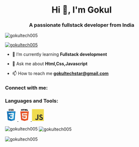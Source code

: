 <h1 align="center">Hi 👋, I'm Gokul</h1>
<h3 align="center">A passionate fullstack developer from India</h3>

<p align="left"> <img src="https://komarev.com/ghpvc/?username=gokultech005&label=Profile%20views&color=0e75b6&style=flat" alt="gokultech005" /> </p>

<p align="left"> <a href="https://github.com/ryo-ma/github-profile-trophy"><img src="https://github-profile-trophy.vercel.app/?username=gokultech005" alt="gokultech005" /></a> </p>

- 🌱 I’m currently learning **Fullstack development**

- 💬 Ask me about **Html,Css,Javascript**

- 📫 How to reach me **gokultechstar@gmail.com**

<h3 align="left">Connect with me:</h3>
<p align="left">
</p>

<h3 align="left">Languages and Tools:</h3>
<p align="left"> <a href="https://www.w3schools.com/css/" target="_blank" rel="noreferrer"> <img src="https://raw.githubusercontent.com/devicons/devicon/master/icons/css3/css3-original-wordmark.svg" alt="css3" width="40" height="40"/> </a> <a href="https://www.w3.org/html/" target="_blank" rel="noreferrer"> <img src="https://raw.githubusercontent.com/devicons/devicon/master/icons/html5/html5-original-wordmark.svg" alt="html5" width="40" height="40"/> </a> <a href="https://developer.mozilla.org/en-US/docs/Web/JavaScript" target="_blank" rel="noreferrer"> <img src="https://raw.githubusercontent.com/devicons/devicon/master/icons/javascript/javascript-original.svg" alt="javascript" width="40" height="40"/> </a> </p>

<p><img align="left" src="https://github-readme-stats.vercel.app/api/top-langs?username=gokultech005&show_icons=true&locale=en&layout=compact" alt="gokultech005" /></p>

<p>&nbsp;<img align="center" src="https://github-readme-stats.vercel.app/api?username=gokultech005&show_icons=true&locale=en" alt="gokultech005" /></p>

<p><img align="center" src="https://github-readme-streak-stats.herokuapp.com/?user=gokultech005&" alt="gokultech005" /></p>
